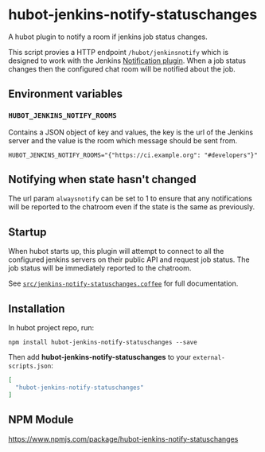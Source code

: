 # hubot-jenkins-notify-statuschanges

A hubot plugin to notify a room if jenkins job status changes.

This script provies a HTTP endpoint `/hubot/jenkinsnotify` which is designed to work with the Jenkins [Notification plugin](https://wiki.jenkins.io/display/JENKINS/Notification+Plugin). When a job status changes then the configured chat room will be notified about the job.


## Environment variables

### `HUBOT_JENKINS_NOTIFY_ROOMS` 
Contains a JSON object of key and values, the key is the url of the Jenkins server and the value is the room which message should be sent from.
```
HUBOT_JENKINS_NOTIFY_ROOMS="{"https://ci.example.org": "#developers"}"
```

## Notifying when state hasn't changed

The url param `alwaysnotify` can be set to 1 to ensure that any notifications will be reported to the chatroom even if the state is the same as previously.

## Startup

When hubot starts up, this plugin will attempt to connect to all the configured jenkins servers on their public API and request job status. The job status will be immediately reported to the chatroom.

See [`src/jenkins-notify-statuschanges.coffee`](src/jenkins-notify-statuschanges.coffee) for full documentation.

## Installation

In hubot project repo, run:

`npm install hubot-jenkins-notify-statuschanges --save`

Then add **hubot-jenkins-notify-statuschanges** to your `external-scripts.json`:

```json
[
  "hubot-jenkins-notify-statuschanges"
]
```

## NPM Module

https://www.npmjs.com/package/hubot-jenkins-notify-statuschanges
